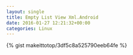 ```yaml
---
layout: single                                                                                                              
title: Empty List View Xml.Android                                                                                                                       
date: 2016-01-27 12:21:32+00:00                                                                                                                        
categories: Linux                                                                                                                
---                                                                                                                              
```


{% gist makeittotop/3df5c8a525790eeb64fe %}                                                                                                           

